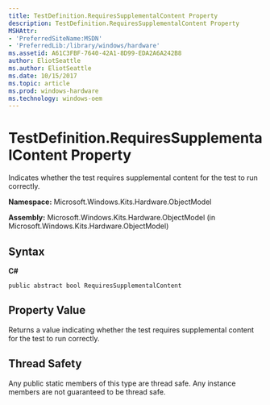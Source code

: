 ```yaml
---
title: TestDefinition.RequiresSupplementalContent Property
description: TestDefinition.RequiresSupplementalContent Property
MSHAttr:
- 'PreferredSiteName:MSDN'
- 'PreferredLib:/library/windows/hardware'
ms.assetid: A61C3FBF-7640-42A1-8D99-EDA2A6A242B8
author: EliotSeattle
ms.author: EliotSeattle
ms.date: 10/15/2017
ms.topic: article
ms.prod: windows-hardware
ms.technology: windows-oem
---
```


# TestDefinition.RequiresSupplementalContent Property


Indicates whether the test requires supplemental content for the test to run correctly.

**Namespace:** Microsoft.Windows.Kits.Hardware.ObjectModel

**Assembly:** Microsoft.Windows.Kits.Hardware.ObjectModel (in Microsoft.Windows.Kits.Hardware.ObjectModel)

## <span id="Syntax"></span><span id="syntax"></span><span id="SYNTAX"></span>Syntax


**C#**

`public abstract bool RequiresSupplementalContent`

## <span id="Property_Value"></span><span id="property_value"></span><span id="PROPERTY_VALUE"></span>Property Value


Returns a value indicating whether the test requires supplemental content for the test to run correctly.

## <span id="Thread_Safety"></span><span id="thread_safety"></span><span id="THREAD_SAFETY"></span>Thread Safety


Any public static members of this type are thread safe. Any instance members are not guaranteed to be thread safe.

 

 






